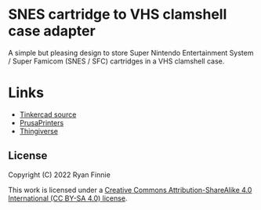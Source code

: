 # SNES cartridge to VHS clamshell case adapter

A simple but pleasing design to store Super Nintendo Entertainment System / Super Famicom (SNES / SFC) cartridges in a VHS clamshell case.

# Links

  - [Tinkercad source](https://www.tinkercad.com/things/dFE6OiZuVS8-snes-cartridge-to-vhs-clamshell-case-adapter)
  - [PrusaPrinters]()
  - [Thingiverse]()

## License

Copyright (C) 2022 Ryan Finnie

This work is licensed under a [Creative Commons Attribution-ShareAlike 4.0 International (CC BY-SA 4.0) license](https://creativecommons.org/licenses/by-sa/4.0/).